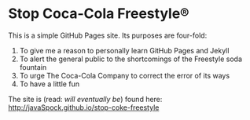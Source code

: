 Stop Coca-Cola Freestyle&reg;
=============================

This is a simple GitHub Pages site. Its purposes are four-fold:

1. To give me a reason to personally learn GitHub Pages and Jekyll
2. To alert the general public to the shortcomings of the Freestyle soda fountain
3. To urge The Coca-Cola Company to correct the error of its ways
4. To have a little fun

The site is (read: *will eventually be*) found here: http://javaSpock.github.io/stop-coke-freestyle
